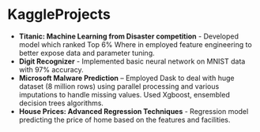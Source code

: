 # KaggleProjects

* **Titanic: Machine Learning from Disaster competition** - Developed model which ranked Top 6% Where in employed feature engineering to better expose data and parameter tuning.  
*	**Digit Recognizer** - Implemented basic neural network on MNIST data with 97% accuracy.
*	**Microsoft Malware Prediction** – Employed Dask to deal with huge dataset (8 million rows) using parallel processing and various imputations to handle missing values. Used  Xgboost, ensembled decision trees algorithms.
* **House Prices: Advanced Regression Techniques** - Regression model predicting the price of home based on the features and facilities. 

